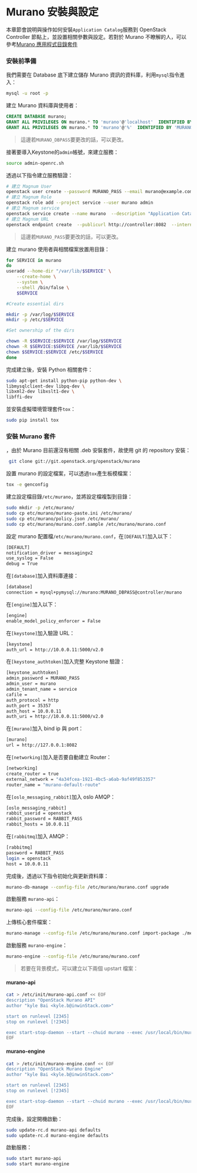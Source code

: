 # Murano 安裝與設定
本章節會說明與操作如何安裝```Application Catalog```服務到 OpenStack Controller 節點上，並設置相關參數與設定。若對於 Murano 不瞭解的人，可以參考[Murano 應用程式目錄套件](http://murano.readthedocs.org/en/stable-kilo/install/manual.html)

### 安裝前準備
我們需要在 Database 底下建立儲存 Murano 資訊的資料庫，利用```mysql```指令進入：
```sh
mysql -u root -p
```
建立 Murano 資料庫與使用者：
```sql
CREATE DATABASE murano;
GRANT ALL PRIVILEGES ON murano.* TO 'murano'@'localhost'  IDENTIFIED BY ' MURANO_DBPASS';
GRANT ALL PRIVILEGES ON murano.* TO 'murano'@'%'  IDENTIFIED BY 'MURANO_DBPASS';

```
> 這邊若```MURANO_DBPASS```要更改的話，可以更改。

接著要導入Keystone的```admin```帳號，來建立服務：
```sh
source admin-openrc.sh
```
透過以下指令建立服務驗證：
```sh
# 建立 Magnum User
openstack user create --password MURANO_PASS --email murano@example.com murano
# 建立 Magnum Role
openstack role add --project service --user murano admin
# 建立 Magnum service
openstack service create --name murano  --description "Application Catalog" application_catalog
# 建立 Magnum URL
openstack endpoint create  --publicurl http://controller:8082  --internalurl http://controller:8082  --adminurl http://controller:8082  --region RegionOne application_catalog
```
> 這邊若```MURANO_PASS```要更改的話，可以更改。

建立 murano 使用者與相關檔案放置用目錄：
```sh
for SERVICE in murano
do
useradd --home-dir "/var/lib/$SERVICE" \
    --create-home \
    --system \
    --shell /bin/false \
    $SERVICE

#Create essential dirs

mkdir -p /var/log/$SERVICE
mkdir -p /etc/$SERVICE

#Set ownership of the dirs

chown -R $SERVICE:$SERVICE /var/log/$SERVICE
chown -R $SERVICE:$SERVICE /var/lib/$SERVICE
chown $SERVICE:$SERVICE /etc/$SERVICE
done
```


完成建立後，安裝 Python 相關套件：
```sh
sudo apt-get install python-pip python-dev \
libmysqlclient-dev libpq-dev \
libxml2-dev libxslt1-dev \
libffi-dev
```
並安裝虛擬環境管理套件```tox```：
```sh
sudo pip install tox
```

### 安裝 Murano 套件
，由於 Murano 目前還沒有相關 .deb 安裝套件，故使用 git 的 repository 安裝：
```sh
 git clone git://git.openstack.org/openstack/murano
```
設置 murano 的設定檔案，可以透過```tox```產生板模檔案：
```sh
tox -e genconfig
```
建立設定檔目錄```/etc/murano```，並將設定檔複製到目錄：
```sh
sudo mkdir -p /etc/murano/
sudo cp etc/murano/murano-paste.ini /etc/murano/
sudo cp etc/murano/policy.json /etc/murano/
sudo cp etc/murano/murano.conf.sample /etc/murano/murano.conf
```
設定 murano 配置檔```/etc/murano/murano.conf```，在```[DEFAULT]```加入以下：
```sh
[DEFAULT]
notification_driver = messagingv2
use_syslog = False
debug = True
```
在```[database]```加入資料庫連接：
```sh
[database]
connection = mysql+pymysql://murano:MURANO_DBPASS@controller/murano
```
在```[engine]```加入以下：
```sh
[engine]
enable_model_policy_enforcer = False
```
在```[keystone]```加入驗證 URL：
```sh
[keystone]
auth_url = http://10.0.0.11:5000/v2.0
```
在```[keystone_authtoken]```加入完整 Keystone 驗證：
```sh
[keystone_authtoken]
admin_password = MURANO_PASS
admin_user = murano
admin_tenant_name = service
cafile = 
auth_protocol = http
auth_port = 35357
auth_host = 10.0.0.11
auth_uri = http://10.0.0.11:5000/v2.0
```
在```[murano]```加入 bind ip 與 port：
```sh
[murano]
url = http://127.0.0.1:8082
```
在```[networking]```加入是否要自動建立 Router：
```sh
[networking]
create_router = true
external_network = "4a34fcea-1921-4bc5-a6ab-9af49f853357"
router_name = "murano-default-route"
```
在```[oslo_messaging_rabbit]```加入 oslo  AMQP：
```sh
[oslo_messaging_rabbit]
rabbit_userid = openstack
rabbit_password = RABBIT_PASS
rabbit_hosts = 10.0.0.11
```
在```[rabbitmq]```加入 AMQP：
```sh
[rabbitmq]
password = RABBIT_PASS
login = openstack
host = 10.0.0.11
```

完成後，透過以下指令初始化與更新資料庫：
```sh
murano-db-manage --config-file /etc/murano/murano.conf upgrade
```

啟動服務 ```murano-api```：
```sh
murano-api --config-file /etc/murano/murano.conf
```

上傳核心套件檔案：
```sh
murano-manage --config-file /etc/murano/murano.conf import-package ./meta/io.murano
```

啟動服務 ```murano-engine```：
```sh
murano-engine --config-file /etc/murano/murano.conf
```
> 若要在背景模式，可以建立以下兩個 upstart 檔案：

#### murano-api
```sh
cat > /etc/init/murano-api.conf << EOF
description "OpenStack Murano API"
author "kyle Bai <kyle.b@inwinStack.com>"

start on runlevel [2345]
stop on runlevel [!2345]

exec start-stop-daemon --start --chuid murano --exec /usr/local/bin/murano-api -- --config-file=/etc/murano/murano.conf
EOF
```
#### murano-engine
```sh
cat > /etc/init/murano-engine.conf << EOF
description "OpenStack Murano Engine"
author "kyle Bai <kyle.b@inwinStack.com>"

start on runlevel [2345]
stop on runlevel [!2345]

exec start-stop-daemon --start --chuid murano --exec /usr/local/bin/murano-engine -- --config-file=/etc/murano/murano.conf
EOF
```
完成後，設定開機啟動：
```sh
sudo update-rc.d murano-api defaults
sudo update-rc.d murano-engine defaults
```

啟動服務：
```sh
sudo start murano-api
sudo start murano-engine
```








